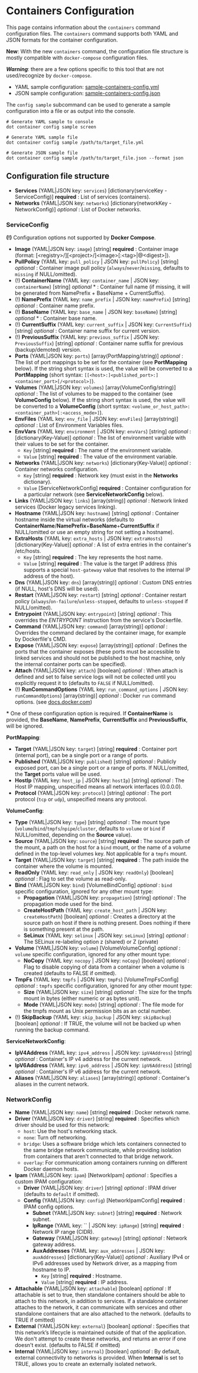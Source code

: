 ﻿# Containers Configuration 
This page contains information about the `containers` command configuration files.
The `containers` command supports both YAML and JSON formats for the container configuration.

**New**: With the new `containers` command, the configuration file structure is mostly compatible with `docker-compose` configuration files.

**_Warning_**: there are a few options specific to this tool that are not used/recognize by `docker-compose`.

- YAML sample configuration: [sample-containers-config.yml](./sample-containers-config.yml)
- JSON sample configuration: [sample-containers-config.json](./sample-containers-config.json)

The `config sample` subcommand can be used to generate a sample configuration into a file or as output into the console.

```shell
# Generate YAML sample to console
dot container config sample screen

# Generate YAML sample file
dot container config sample /path/to/target_file.yml

# Generate JSON sample file
dot container config sample /path/to/target_file.json --format json
```

## Configuration file structure

- **Services** (YAML|JSON key: `services`) [dictionary(serviceKey - ServiceConfig)] **required** : List of services (containers).
- **Networks** (YAML|JSON key: `networks`) [dictionary(networkKey - NetworkConfig)] *optional* : List of Docker networks.

### ServiceConfig

**(!)** Configuration options not supported by **Docker Compose**.

- **Image** (YAML|JSON key: `image`) [string] **required** : Container image (format: [&lt;registry&gt;/][&lt;project&gt;/]&lt;image&gt;[:&lt;tag&gt;|@&lt;digest&gt;]).
- **PullPolicy** (YAML key: `pull_policy` | JSON key: `pullPolicy`) [string] *optional* : Container image pull policy (`always`/`never`/`missing`, defaults to `missing` if NULL/omitted).
- (!) **ContainerName** (YAML key: `container_name` | JSON key: `containerName`) [string] *optional* * : Container full name (if missing, it will be generated from NamePrefix + BaseName + CurrentSuffix).
- (!) **NamePrefix** (YAML key: `name_prefix` | JSON key: `namePrefix`) [string] *optional* : Container name prefix.
- (!) **BaseName** (YAML key: `base_name` | JSON key: `baseName`) [string] *optional* * : Container base name.
- (!) **CurrentSuffix** (YAML key: `current_suffix` | JSON key: `CurrentSuffix`) [string] *optional* : Container name suffix for current version.
- (!) **PreviousSuffix** (YAML key: `previous_suffix` | JSON key: `PreviousSuffix`) [string] *optional* : Container name suffix for previous (backup/demoted) version.
- **Ports** (YAML|JSON key: `ports`) [array(PortMapping/string)] *optional* : The list of port mappings to be set for the container (see **PortMapping** below). If the string short syntax is used, the value will be converted to a **PortMapping** (short syntax: `[[<host>:]<published_port>:]<container_port>[/<protocol>]`).
- **Volumes** (YAML|JSON key: `volumes`) [array(VolumeConfig/string)] *optional* : The list of volumes to be mapped to the container (see **VolumeConfig** below). If the string short syntax is used, the value will be converted to a **VolumeConfig** (short syntax: `<volume_or_host_path>:<container_path>[:<access_mode>]`).
- **EnvFiles** (YAML key: `env_file` | JSON key: `envFiles`) [array(string)] *optional* : List of Environment Variables files.
- **EnvVars** (YAML key: `environment` | JSON key: `envVars`) [string] *optional* : [dictionary(Key-Value)] *optional* : The list of environment variable with their values to be set for the container.
  - `Key` [string] **required** : The name of the environment variable.
  - `Value` [string] **required** : The value of the environment variable.
- **Networks** (YAML|JSON key: `networks`) [dictionary(Key-Value)] *optional* : Container networks configuration.
  - `Key` [string] **required** : Network key (must exist in the **Networks** dictionary).
  - `Value` [ServiceNetworkConfig] **required** : Container configuration for a particular network (see **ServiceNetworkConfig** below).
- **Links** (YAML|JSON key: `links`) [array(string)] *optional* : Network linked services (Docker legacy services linking).
- **Hostname** (YAML|JSON key: `hostname`) [string] *optional* : Container hostname inside the virtual networks (defaults to **ContainerName**/**NamePrefix**+**BaseName**+**CurrentSuffix** if NULL/omitted or use an empty string for not setting a hostname).
- **ExtraHosts** (YAML key: `extra_hosts` | JSON key: `extraHosts`) [dictionary(Key-Value)] *optional* : A list of extra entries in the container's /etc/hosts.
  - `Key` [string] **required** : The key represents the host name.
  - `Value` [string] **required** : The value is the target IP address (this supports a special `host-gateway` value that resolves to the internal IP address of the host).
- **Dns** (YAML|JSON key: `dns`) [array(string)] *optional* : Custom DNS entries (if NULL, host's DNS will be used).
- **Restart** (YAML|JSON key: `restart`) [string] *optional* : Container restart policy (`always`/`on-failure`/`unless-stopped`, defaults to `unless-stopped` if NULL/omitted).
- **Entrypoint** (YAML|JSON key: `entrypoint`) [string] *optional* : This overrides the *ENTRYPOINT* instruction from the service's Dockerfile.
- **Command** (YAML|JSON key: `command`) [array(string)] *optional* : Overrides the command declared by the container image, for example by Dockerfile's CMD.
- **Expose** (YAML|JSON key: `expose`) [array(string)] *optional* : Defines the ports that the container exposes (these ports must be accessible to linked services and should not be published to the host machine, only the internal container ports can be specified).
- **Attach** (YAML|JSON key: `attach`) [boolean] *optional* : When attach is defined and set to false service logs will not be collected until you explicitly request it to (defaults to `FALSE` if NULL/omitted).
- (!) **RunCommandOptions** (YAML key: `run_command_options` | JSON key: `runCommandOptions`) [array(string)] *optional* : Docker `run` command options. (see [docs.docker.com](https://docs.docker.com/engine/reference/commandline/run/#options))

**&ast;** One of these configuration option is required. If **ContainerName** is provided, the **BaseName**, **NamePrefix**, **CurrentSuffix** and **PreviousSuffix**, will be ignored.

**PortMapping**:
- **Target** (YAML|JSON key: `target`) [string] **required** : Container port (internal port), can be a single port or a range of ports.
- **Published** (YAML|JSON key: `published`) [string] *optional* : Publicly exposed port, can be a single port or a range of ports. If NULL/omitted, the **Target** ports value will be used.
- **HostIp** (YAML key: `host_ip` | JSON key: `hostIp`) [string] *optional* : The Host IP mapping, unspecified means all network interfaces (0.0.0.0).
- **Protocol** (YAML|JSON key: `protocol`) [string] *optional* : The port protocol (`tcp` or `udp`), unspecified means any protocol.

**VolumeConfig**:
- **Type** (YAML|JSON key: `type`) [string] *optional* : The mount type (`volume`/`bind`/`tmpfs`/`npipe`/`cluster`, defaults to `volume` or `bind` if NULL/omitted, depending on the **Source** value).
- **Source** (YAML|JSON key: `source`) [string] **required** : The source path of the mount, a path on the host for a `bind` mount, or the name of a volume defined in the top-level volumes key. Not applicable for a `tmpfs` mount.
- **Target** (YAML|JSON key: `target`) [string] **required** : The path inside the container where the volume is mounted.
- **ReadOnly** (YAML key: `read_only` | JSON key: `readOnly`) [boolean] *optional* : Flag to set the volume as read-only.
- **Bind** (YAML|JSON key: `bind`) [VolumeBindConfig] *optional* : `bind` specific configuration, ignored for any other mount type:
  - **Propagation** (YAML|JSON key: `propagation`) [string] *optional* : The propagation mode used for the bind.
  - **CreateHostPath** (YAML key: `create_host_path` | JSON key: `createHostPath`) [boolean] *optional* : Creates a directory at the source path on host if there is nothing present. Does nothing if there is something present at the path.
  - **SeLinux** (YAML key: `selinux` | JSON key: `seLinux`) [string] *optional* : The SELinux re-labeling option z (shared) or Z (private)
- **Volume** (YAML|JSON key: `volume`) [VolumeVolumeConfig] *optional* : `volume` specific configuration, ignored for any other mount type:
  - **NoCopy** (YAML key: `nocopy` | JSON key: `noCopy`) [boolean] *optional* : Flag to disable copying of data from a container when a volume is created (defaults to FALSE if omitted).
- **TmpFs** (YAML key: `tmpfs` | JSON key: `tmpFs`) [VolumeTmpFsConfig] *optional* : `tmpfs` specific configuration, ignored for any other mount type:
  - **Size** (YAML|JSON key: `size`) [string] *optional* : The size for the tmpfs mount in bytes (either numeric or as bytes unit).
  - **Mode** (YAML|JSON key: `mode`) [string] *optional* : The file mode for the tmpfs mount as Unix permission bits as an octal number.
- (!) **SkipBackup** (YAML key: `skip_backup` | JSON key: `skipBackup`) [boolean] *optional* : If TRUE, the volume will not be backed up when running the backup command.

**ServiceNetworkConfig**:
- **IpV4Address** (YAML key: `ipv4_address` | JSON key: `ipV4Address`) [string] *optional* : Container's IP v4 address for the current network.
- **IpV6Address** (YAML key: `ipv6_address` | JSON key: `ipV6Address`) [string] *optional* : Container's IP v6 address for the current network.
- **Aliases** (YAML|JSON key: `aliases`) [array(string)] *optional* : Container's aliases in the current network.

### NetworkConfig

- **Name** (YAML|JSON key: `name`) [string] **required** : Docker network name.
- **Driver** (YAML|JSON key: `driver`) [string] **required** : Specifies which driver should be used for this network:
  - `host`: Use the host's networking stack.
  - `none`: Turn off networking.
  - `bridge`: Uses a software bridge which lets containers connected to the same bridge network communicate, while providing isolation from containers that aren't connected to that bridge network.
  - `overlay`: For communication among containers running on different Docker daemon hosts.
- **Ipam** (YAML|JSON key: `ipam`) [NetworkIpam] *optional* : Specifies a custom IPAM configuration:
  - **Driver** (YAML|JSON key: `driver`) [string] *optional* : IPAM driver (defaults to `default` if omitted).
  - **Config** (YAML|JSON key: `config`) [NetworkIpamConfig] **required** : IPAM config options. 
    - **Subnet** (YAML|JSON key: `subnet`) [string] **required** : Network subnet.
    - **IpRange** (YAML key: `` | JSON key: `ipRange`) [string] **required** : Network IP range (CIDR).
    - **Gateway** (YAML|JSON key: `gateway`) [string] *optional* : Network gateway address.
    - **AuxAddresses** (YAML key: `aux_addresses` | JSON key: `auxAddresses`) [dictionary(Key-Value)] *optional* : Auxiliary IPv4 or IPv6 addresses used by Network driver, as a mapping from hostname to IP.
      - `Key` [string] **required** : Hostname.
      - `Value` [string] **required** : IP address.
- **Attachable** (YAML|JSON key: `attachable`) [boolean] *optional* : If attachable is set to true, then standalone containers should be able to attach to this network, in addition to services. If a standalone container attaches to the network, it can communicate with services and other standalone containers that are also attached to the network. (defaults to TRUE if omitted)
- **External** (YAML|JSON key: `external`) [boolean] *optional* : Specifies that this network’s lifecycle is maintained outside of that of the application. We don't attempt to create these networks, and returns an error if one doesn't exist. (defaults to FALSE if omitted)
- **Internal** (YAML|JSON key: `internal`) [boolean] *optional* : By default, external connectivity to networks is provided. When **Internal** is set to TRUE, allows you to create an externally isolated network.

